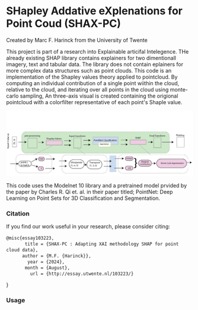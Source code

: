 # SHapley Addative eXplenations for Point Coud (SHAX-PC)

Created by Marc F. Harinck from the University of Twente

This project is part of a research into Explainable articifal Intelegence. THe already existing SHAP library contains explainers for two dimentionall imagery, text and tabular data. The library does not contain eplainers for more complex data structures such as point clouds. 
This code is an implementation of the Shapley values theory applied to pointcloud. By computing an individual contribution of a single point wiithin the cloud, relative to the cloud, and iterating over all points in the cloud using monte-carlo sampling, An three-axis  visual is created containing the origional pointcloud with a colorfilter representative of each point's Shaple value. 


![Image here](https://github.com/Mavisis/SHAP-for-Point-Cloud/blob/main/SHAX_PC_pipeline.png)


This code uses the Modelnet 10 library and a pretrained model prvided by the paper by Charles R. Qi et. al. in their paper titled; PointNet: Deep Learning on Point Sets for 3D Classification and Segmentation. 


### Citation
If you find our work useful in your research, please consider citing:

	@misc{essay103223,
           title = {SHAX-PC : Adapting XAI methodology SHAP for point cloud data},
          author = {M.F. {Harinck}},
            year = {2024},
           month = {August},
             url = {http://essay.utwente.nl/103223/}
        
}

### Usage

